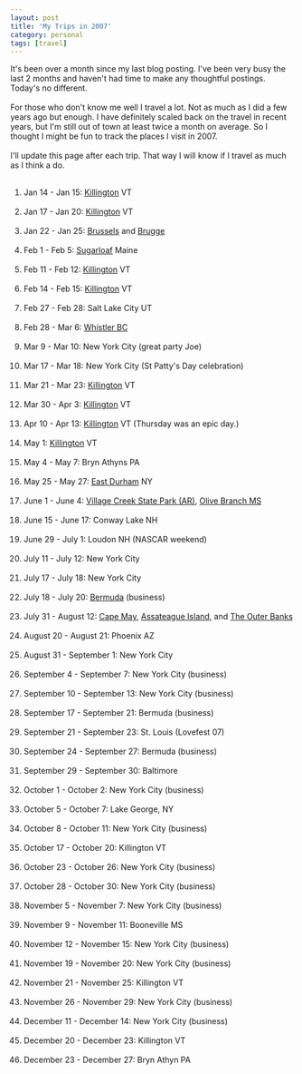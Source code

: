 ```yaml
---
layout: post
title: 'My Trips in 2007'
category: personal
tags: [travel]
---
```


It's been over a month since my last blog posting.  I've been very busy the last 2 months and haven't had time to make any thoughtful postings.  Today's no different.<br /><br />For those who don't know me well I travel a lot.  Not as much as I did a few years ago but enough.  I have definitely scaled back on the travel in recent years, but I'm still out of town at least twice a month on average.  So I thought I might be fun to track the places I visit in 2007.<br /><br />I'll update this page after each trip.  That way I will know if I travel as much as I think a do.<br /><ol><br /><li>Jan 14 - Jan 15: <a href="http://www.killington.com/">Killington</a> VT</li><br /><li>Jan 17 - Jan 20: <a href="http://www.killington.com/">Killington</a> VT</li><br /><li>Jan 22 - Jan 25: <a href="http://www.brussels.org/">Brussels</a> and <a href="http://www.brugge.be/">Brugge</a></li><br /><li>Feb 1 - Feb 5: <a href="http://www.sugarloaf.com/">Sugarloaf</a> Maine</li><br /><li>Feb 11 - Feb 12: <a href="http://www.killington.com/">Killington</a> VT</li><br /><li>Feb 14 - Feb 15: <a href="http://www.killington.com/">Killington</a> VT</li><br /><li>Feb 27 - Feb 28: Salt Lake City UT</li><br /><li>Feb 28 - Mar 6: <a href="http://www.whistlerblackcomb.com/">Whistler BC</a></li><br /><li>Mar 9 - Mar 10: New York City (great party Joe)</li><br /><li>Mar 17 - Mar 18: New York City (St Patty's Day celebration)</li><br /><li>Mar 21 - Mar 23: <a href="http://www.killington.com/">Killington</a> VT</li><br /><li>Mar 30 - Apr 3: <a href="http://www.killington.com/">Killington</a> VT</li><br /><li>Apr 10 - Apr 13: <a href="http://www.killington.com/">Killington</a> VT (Thursday was an epic day.)</li><br /><li>May 1: <a href="http://www.killington.com/">Killington</a> VT</li><br /><li>May 4 - May 7: Bryn Athyns PA</li><br /><li>May 25 - May 27: <a href="http://www.east-durham.org/">East Durham</a> NY</li><br /><li>June 1 - June 4: <a href="http://www.arkansasstateparks.com/villagecreek/">Village Creek State Park (AR)</a>, <a href="http://en.wikipedia.org/wiki/Olive_Branch,_Mississippi">Olive Branch MS</a></li><br /><li>June 15 - June 17: Conway Lake NH</li><br /><li>June 29 - July 1: Loudon NH (NASCAR weekend)</li><br /><li>July 11 - July 12: New York City</li><br /><li>July 17 - July 18: New York City</li><br /><li>July 18 - July 20: <a href="http://www.bermudatourism.com/">Bermuda</a> (business)</li><br /><li>July 31 - August 12: <a href="http://www.capemay.com/">Cape May</a>, <a href="http://www.nps.gov/asis/">Assateague Island</a>, and <a href="http://www.outerbanks.org/">The Outer Banks</a></li><br /><li>August 20 - August 21: Phoenix AZ</li><br /><li>August 31 - September 1: New York City</li><br /><li>September 4 - September 7: New York City (business)</li><br /><li>September 10 - September 13: New York City (business)</li><br /><li>September 17 - September 21: Bermuda (business)</li><br /><li>September 21 - September 23: St. Louis (Lovefest 07)</li><br /><li>September 24 - September 27: Bermuda (business)</li><br /><li>September 29 - September 30: Baltimore</li><br /><li>October 1 - October 2: New York City (business)</li><br /><li>October 5 - October 7: Lake George, NY</li><br /><li>October 8 - October 11: New York City (business)</li><br /><li>October 17 - October 20: Killington VT</li><br /><li>October 23 - October 26: New York City (business)</li><br /><li>October 28 - October 30: New York City (business)</li><br /><li>November 5 - November 7: New York City (business)</li><br /><li>November 9 - November 11: Booneville MS</li><br /><li>November 12 - November 15: New York City (business)</li><br /><li>November 19 - November 20: New York City (business)</li><br /><li>November 21 - November 25: Killington VT</li><br /><li>November 26 - November 29: New York City (business)</li><br /><li>December 11 - December 14: New York City (business)</li><br /><li>December 20 - December 23: Killington VT</li><br /><li>December 23 - December 27: Bryn Athyn PA</li><br /></ol>
